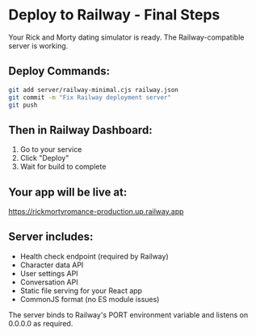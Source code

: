 # Deploy to Railway - Final Steps

Your Rick and Morty dating simulator is ready. The Railway-compatible server is working.

## Deploy Commands:
```bash
git add server/railway-minimal.cjs railway.json
git commit -m "Fix Railway deployment server"
git push
```

## Then in Railway Dashboard:
1. Go to your service
2. Click "Deploy"
3. Wait for build to complete

## Your app will be live at:
https://rickmortyromance-production.up.railway.app

## Server includes:
- Health check endpoint (required by Railway)
- Character data API
- User settings API
- Conversation API
- Static file serving for your React app
- CommonJS format (no ES module issues)

The server binds to Railway's PORT environment variable and listens on 0.0.0.0 as required.